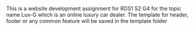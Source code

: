 This is a website development assignment for RDS1 S2 G4 for the topic name Lux-G which is an online luxury car dealer.
The template for header, footer or any common feature will be saved in the template folder
